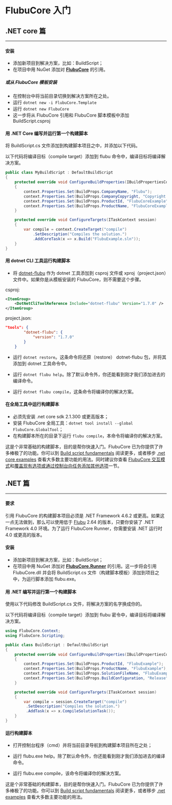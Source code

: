 # FlubuCore 入门

## .NET core 篇

---

<a name="Requirements-.net-core"></a>

<a name="Installation-.net-core"></a>

#### 安装

- 添加新项目到解决方案，比如：BuildScript；
- 在项目中用 NuGet 添加对 **[FlubuCore]** 的引用。

##### 或从 FlubuCore 模板安装

- 在控制台中将当前目录切换到解决方案所在之处。
- 运行 `dotnet new -i FlubuCore.Template`
- 运行 `dotnet new FlubuCore`
- 这一步将从 FlubuCore 引用和 FlubuCore 脚本模板中添加 BuildScript.csproj

<a name="Write-and-run-your-first-build-script-in-.net-core"></a>

#### 用 .NET Core 编写并运行第一个构建脚本

将 BuildScript.cs 文件添加到构建脚本项目之中，并添加以下代码。

以下代码将编译目标（compile target）添加到 flubu 命令中，编译目标将编译解决方案。

```C#
public class MyBuildScript : DefaultBuildScript
{
	protected override void ConfigureBuildProperties(IBuildPropertiesContext context)
    {
		context.Properties.Set(BuildProps.CompanyName, "Flubu");
        context.Properties.Set(BuildProps.CompanyCopyright, "Copyright (C) 2010-2016 Flubu");
        context.Properties.Set(BuildProps.ProductId, "FlubuCoreExample");
        context.Properties.Set(BuildProps.ProductName, "FlubuCoreExample");
    }

    protected override void ConfigureTargets(ITaskContext session)
    {
        var compile = context.CreateTarget("compile")
			.SetDescription("Compiles the solution.")
            .AddCoreTask(x => x.Build("FlubuExample.sln"));
    }
}
```

<a name="Run-build-script-Core"></a>

#### 用 dotnet CLI 工具运行构建脚本

- 将 [dotnet-flubu] 作为 dotnet 工具添加到 csproj 文件或 xproj（project.json）文件中。如果你是从模板安装的 FlubuCore，则不需要这个步骤。

csproj:

```xml
<ItemGroup>
    <DotNetCliToolReference Include="dotnet-flubu" Version="1.7.0" />
</ItemGroup>
```

project.json:

```json
"tools": {
        "dotnet-flubu": {
            "version": "1.7.0"
        }
    }
```

- 运行 `dotnet restore`。这条命令将还原（restore） dotnet-flubu 包，并将其添加到 dotnet 工具命令中。

- 运行 `dotnet flubu help`。除了默认命令外，你还能看到刚才我们添加进去的编译命令。

- 运行 `dotnet flubu compile`，这条命令将编译你的解决方案。

<a name="Run-build-script-core-with-global-tool"></a>

#### 在全局工具中运行构建脚本

- 必须先安装 .net core sdk 2.1.300 或更高版本；
- 安装 FlubuCore 全局工具：`dotnet tool install --global FlubuCore.GlobalTool`；
- 在构建脚本所在的目录下运行 `flubu compile`，本命令将编译你的解决方案。

这是个非常基础的构建脚本，目的是帮你快速入门。FlubuCore 已为你提供了许多棒极了的功能。你可以到 [Build script fundamentals] 阅读更多，或者移步 [.net core examples] 查看大多数主要功能的用法。同时建议你查看 [FlubuCore 交互模式](build-script-runner-interactive.md)和[覆盖现有选项或通过控制台向任务添加其他选项](override-add-options.md)一节。


## .NET 篇

---

#### 要求

引用 FlubuCore 的构建脚本项目必须是 .NET Framework 4.6.2 或更高。如果这一点无法做到，那么可以使用低于 [Flubu] 2.64 的版本，只要你安装了 .NET Framework 4.0 环境。为了运行 FlubuCore Runner，你需要安装 .NET 运行时 4.0 或更高的版本。

<a name="Installation.net"></a>

#### 安装

- 添加新项目到解决方案，比如：BuildScript；
- 在项目中用 NuGet 添加对 **[FlubuCore.Runner]** 的引用。这一步将会引用 FlubuCore.dll 并会将 BuildScript.cs 文件（构建脚本模板）添加到项目之中，为运行脚本添加 flubu.exe。

<a name="write-and-run"></a>

#### 用 .NET 编写并运行第一个构建脚本

使用以下代码修改 BuildScript.cs 文件，将解决方案的名字换成你的。

以下代码将编译目标（compile target）添加到 flubu 密令中，编译目标将编译解决方案。

```C#
using FlubuCore.Context;
using FlubuCore.Scripting;

public class BuildScript : DefaultBuildScript
{
	protected override void ConfigureBuildProperties(IBuildPropertiesContext context)
    {
		context.Properties.Set(BuildProps.ProductId, "FlubuExample");
        context.Properties.Set(BuildProps.ProductName, "FlubuExample");
        context.Properties.Set(BuildProps.SolutionFileName, "FlubuExample.sln");
        context.Properties.Set(BuildProps.BuildConfiguration, "Release");
    }

    protected override void ConfigureTargets(ITaskContext session)
    {
        var compile = session.CreateTarget("compile")
         .SetDescription("Compiles the solution.")
         .AddTask(x => x.CompileSolutionTask());
    }
}
```

<a name="run-build-script"></a>

#### 运行构建脚本

- 打开控制台程序（cmd）并将当前目录导航到构建脚本项目所在之处；

- 运行 flubu.exe help。除了默认命令外，你还能看到刚才我们添加进去的编译命令。

- 运行 flubu.exe compile，该命令将编译你的解决方案。

这是个非常基础的构建脚本，目的是帮你快速入门。FlubuCore 已为你提供了许多棒极了的功能。你可以到 [Build script fundamentals] 阅读更多，或者移步 [.net examples] 查看大多数主要功能的用法。

<a name="Getting-started-.net-core"></a>

[csproj.png]: https://bitbucket.org/repo/Bnjqgy/images/3977856142-csproj.png
[projectjson.png]: https://bitbucket.org/repo/Bnjqgy/images/2485583270-projectjson.png
[flubu examples]: https://github.com/flubu-core/examples
[build script fundamentals]: buildscript-fundamentals.md
[.net examples]: https://github.com/flubu-core/examples/blob/master/MVC_NET4.61/BuildScripts/BuildScript.cs
[.net core examples]: https://github.com/flubu-core/examples/blob/master/NetCore_csproj/BuildScript/BuildScript.cs
[flubu]: https://www.nuget.org/packages/Flubu
[flubucore]: https://www.nuget.org/packages/FlubuCore
[flubucore.runner]: https://www.nuget.org/packages/FlubuCore.Runner/
[dotnet-flubu]: https://www.nuget.org/packages/dotnet-flubu/
